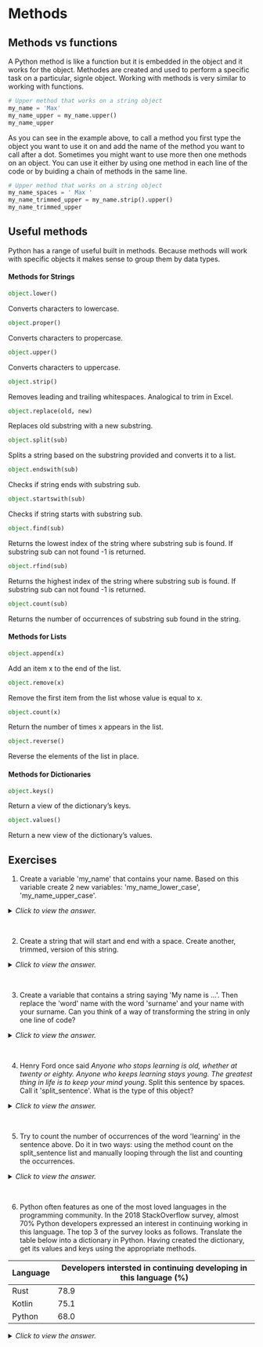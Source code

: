 # Methods

## Methods vs functions

A Python method is like a function but it is embedded in the object and it works for the object. Methodes are created and used to perform a specific task on a particular, signle object. Working with methods is very similar to working with functions.

```python
# Upper method that works on a string object
my_name = 'Max'
my_name_upper = my_name.upper()
my_name_upper
```

As you can see in the example above, to call a method you first type the object you want to use it on and add the name of the method you want to call after a dot. Sometimes you might want to use more then one methods on an object. You can use it either by using one method in each line of the code or by buiding a chain of methods in the same line.


```python
# Upper method that works on a string object
my_name_spaces = ' Max '
my_name_trimmed_upper = my_name.strip().upper()
my_name_trimmed_upper
```

## Useful methods

Python has a range of useful built in methods. Because methods will work with specific objects it makes sense to group them by data types.

#### Methods for Strings

```python
object.lower()
```

Converts characters to lowercase.

```python
object.proper()
```

Converts characters to propercase.

```python
object.upper()
```

Converts characters to uppercase.

```python
object.strip()
```

Removes leading and trailing whitespaces. Analogical to trim in Excel.

```python
object.replace(old, new)
```

Replaces old substring with a new substring.

```python
object.split(sub)
```

Splits a string based on the substring provided and converts it to a list.

```python
object.endswith(sub)
```

Checks if string ends with substring sub.

```python
object.startswith(sub)
```

Checks if string starts with substring sub.

```python
object.find(sub)
```

Returns the lowest index of the string where substring sub is found. If substring sub can not found -1 is returned.

```python
object.rfind(sub)
```

Returns the highest index of the string where substring sub is found. If substring sub can not found -1 is returned.

```python
object.count(sub)
```

Returns the number of occurrences of substring sub found in the string.

#### Methods for Lists

```python
object.append(x)
```

Add an item x to the end of the list.

```python
object.remove(x)
```

Remove the first item from the list whose value is equal to x.

```python
object.count(x)
```

Return the number of times x appears in the list.

```python
object.reverse()
```

Reverse the elements of the list in place.

#### Methods for Dictionaries

```python
object.keys()
```

Return a view of the dictionary’s keys.

```python
object.values()
```

Return a new view of the dictionary’s values.

## Exercises

1) Create a variable 'my_name' that contains your name. Based on this variable create 2 new variables: 'my_name_lower_case', 'my_name_upper_case'.
<details><summary><i>Click to view the answer.</i></summary>
<p>

```python
my_name = 'Max'
my_name_lower_case = my_name.lower()
my_name_upper_case = my_name.upper()
```

</p>
</details>
<p>&nbsp;</p>

2) Create a string that will start and end with a space. Create another, trimmed, version of this string.
<details><summary><i>Click to view the answer.</i></summary>
<p>

```python
some_string = ' Text '
some_string_trimmed = some_string.strip()
```

</p>
</details>
<p>&nbsp;</p>

3) Create a variable that contains a string saying 'My name is ...'. Then replace the 'word' name with the word 'surname' and your name with your surname. Can you think of a way of transforming the string in only one line of code?
<details><summary><i>Click to view the answer.</i></summary>
<p>

```python
my_name_sentence = 'My name is Max'

my_surname_sentence = my_name_sentence.replace('name', 'surname')
my_surname_sentence = my_surname_sentence.replace('Max', 'Kozlowski')

my_surname_sentence2 = my_name_sentence.replace('name', 'surname').replace('Max', 'Kozlowski')
```

</p>
</details>
<p>&nbsp;</p>

4) Henry Ford once said <i>Anyone who stops learning is old, whether at twenty or eighty. Anyone who keeps learning stays young. The greatest thing in life is to keep your mind young</i>. Split this sentence by spaces. Call it 'split_sentence'. What is the type of this object?
<details><summary><i>Click to view the answer.</i></summary>
<p>

```python
sentence = 'Anyone who stops learning is old, whether at twenty or eighty. Anyone who keeps learning stays young. The greatest thing in life is to keep your mind young.'

split_sentence = sentence.split(' ')
type(split_sentence)
```

</p>
</details>
<p>&nbsp;</p>

5) Try to count the number of occurrences of the word 'learning' in the sentence above. Do it in two ways: using the method count on the split_sentence list and manually looping through the list and counting the occurrences.
<details><summary><i>Click to view the answer.</i></summary>
<p>

```python
split_sentence.count('learning')

x=0
for word in split_sentence:
  if word == 'learning':
    x+=1
```

</p>
</details>
<p>&nbsp;</p>

6) Python often features as one of the most loved languages in the programming community. In the 2018 StackOverflow survey, almost 70% Python developers expressed an interest in continuing working in this language. The top 3 of the survey looks as follows. Translate the table below into a dictionary in Python. Having created the dictionary, get its values and keys using the appropriate methods.

| Language  | Developers intersted in continuing developing in this language (%) |
| ------------- | ------------- |
| Rust  | 78.9  |
| Kotlin  | 75.1 |
| Python  | 68.0  |

<details><summary><i>Click to view the answer.</i></summary>
<p>

```python
loved_programming_languages = {'Rust':78.9, 'Kotlin':75.1, 'Python':68.0}
loved_programming_languages.keys()
loved_programming_languages.values()
```

</p>
</details>
<p>&nbsp;</p>
